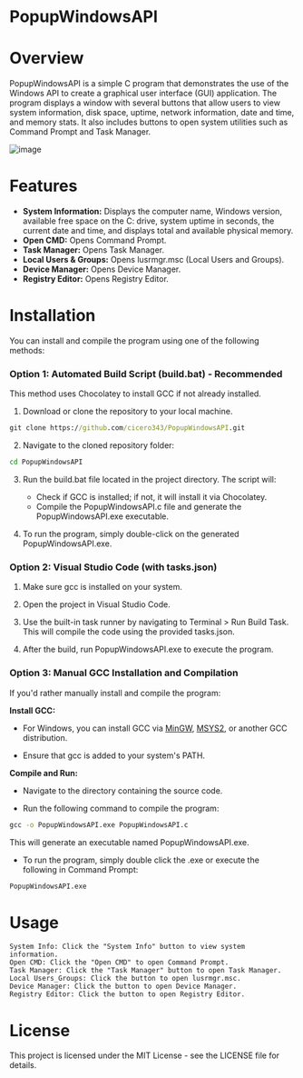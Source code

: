 # PopupWindowsAPI

# Overview

PopupWindowsAPI is a simple C program that demonstrates the use of the Windows API to create a graphical user interface (GUI) application. The program displays a window with several buttons that allow users to view system information, disk space, uptime, network information, date and time, and memory stats. It also includes buttons to open system utilities such as Command Prompt and Task Manager.

![image](https://github.com/user-attachments/assets/6e4dcbcf-8859-4b39-bfa1-34aaaf1bd378)

# Features

- **System Information:** Displays the computer name, Windows version, available free space on the C: drive, system uptime in seconds, the current date and time, and displays total and available physical memory.
- **Open CMD:** Opens Command Prompt.
- **Task Manager:** Opens Task Manager.
- **Local Users & Groups:** Opens lusrmgr.msc (Local Users and Groups).
- **Device Manager:** Opens Device Manager.
- **Registry Editor:** Opens Registry Editor.

# Installation

You can install and compile the program using one of the following methods:

<h3> Option 1: Automated Build Script (build.bat) - Recommended </h3>

This method uses Chocolatey to install GCC if not already installed.

1) Download or clone the repository to your local machine.
    
```cmd
git clone https://github.com/cicero343/PopupWindowsAPI.git
```

2) Navigate to the cloned repository folder:

```cmd
cd PopupWindowsAPI
```

3) Run the build.bat file located in the project directory. The script will:
    
    -    Check if GCC is installed; if not, it will install it via Chocolatey.
    -    Compile the PopupWindowsAPI.c file and generate the PopupWindowsAPI.exe executable.

4) To run the program, simply double-click on the generated PopupWindowsAPI.exe.

<h3> Option 2: Visual Studio Code (with tasks.json) </h3>

1) Make sure gcc is installed on your system.
    
2) Open the project in Visual Studio Code.
    
3) Use the built-in task runner by navigating to Terminal > Run Build Task. This will compile the code using the provided tasks.json.
    
4) After the build, run PopupWindowsAPI.exe to execute the program.

<h3> Option 3: Manual GCC Installation and Compilation </h3>

If you'd rather manually install and compile the program:

**Install GCC:**

- For Windows, you can install GCC via <a href="http://www.mingw.org/" target="_blank">MinGW</a>, <a href="https://www.msys2.org/" target="_blank">MSYS2</a>, or another GCC distribution.

- Ensure that gcc is added to your system's PATH.

**Compile and Run:**

- Navigate to the directory containing the source code.

- Run the following command to compile the program:

```cmd
gcc -o PopupWindowsAPI.exe PopupWindowsAPI.c
```

This will generate an executable named PopupWindowsAPI.exe.

- To run the program, simply double click the .exe or execute the following in Command Prompt:

```cmd
PopupWindowsAPI.exe
```

# Usage

    System Info: Click the "System Info" button to view system information.
    Open CMD: Click the "Open CMD" to open Command Prompt.
    Task Manager: Click the "Task Manager" button to open Task Manager.
    Local Users_Groups: Click the button to open lusrmgr.msc.
    Device Manager: Click the button to open Device Manager.
    Registry Editor: Click the button to open Registry Editor.

# License

This project is licensed under the MIT License - see the LICENSE file for details.
